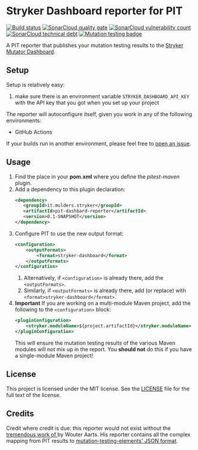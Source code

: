 # Stryker Dashboard reporter for PIT 

[![Build status](https://github.com/mthmulders/pit-stryker-dashboard-reporter/actions/workflows/main.yml/badge.svg)](https://github.com/mthmulders/pit-stryker-dashboard-reporter/actions/workflows/main.yml)
[![SonarCloud quality gate](https://sonarcloud.io/api/project_badges/measure?project=mthmulders_pit-stryker-dashboard-reporter&metric=alert_status)](https://sonarcloud.io/dashboard?id=mthmulders_pit-stryker-dashboard-reporter)
[![SonarCloud vulnerability count](https://sonarcloud.io/api/project_badges/measure?project=mthmulders_pit-stryker-dashboard-reporter&metric=vulnerabilities)](https://sonarcloud.io/dashboard?id=mthmulders_pit-stryker-dashboard-reporter)
[![SonarCloud technical debt](https://sonarcloud.io/api/project_badges/measure?project=mthmulders_pit-stryker-dashboard-reporter&metric=sqale_index)](https://sonarcloud.io/dashboard?id=mthmulders_pit-stryker-dashboard-reporter)
[![Mutation testing badge](https://img.shields.io/endpoint?style=flat&url=https%3A%2F%2Fbadge-api.stryker-mutator.io%2Fgithub.com%2Fmthmulders%2Fpit-stryker-dashboard-reporter%2Fmain)](https://dashboard.stryker-mutator.io/reports/github.com/mthmulders/pit-stryker-dashboard-reporter/main)

A PIT reporter that publishes your mutation testing results to the [Stryker Mutator Dashboard](https://dashboard.stryker-mutator.io/).

## Setup
Setup is relatively easy:
1. make sure there is an environment variable `STRYKER_DASHBOARD_API_KEY` with the API key that you got when you set up your project

The reporter will autoconfigure itself, given you work in any of the following environments:
- GitHub Actions

If your builds run in another environment, please feel free to [open an issue](https://github.com/mthmulders/pit-stryker-dashboard-reporter/issues/new).

## Usage
1. Find the place in your **pom.xml** where you define the _pitest-maven_ plugin.
2. Add a dependency to this plugin declaration:
    ```xml
    <dependency>
       <groupId>it.mulders.stryker</groupId>
       <artifactId>pit-dashbard-reporter</artifactId>
       <version>0.1-SNAPSHOT</version>
    </dependency>
    ```
3. Configure PIT to use the new output format:
    ```xml
    <configuration>
        <outputFormats>
            <format>stryker-dashboard</format>
        </outputFormats>
    </configuration>
    ```
   1. Alternatively, if `<configuration>` is already there, add the `<outputFormats>`.
   2. Similarly, if `<outputFormats>` is already there, add (or replace) with `<format>stryker-dashboard</format>`.
4. **Important** If you are working on a multi-module Maven project, add the following to the `<configuration>` block:
   ```xml
   <pluginConfiguration>
       <stryker.moduleName>${project.artifactId}</stryker.moduleName>
   </pluginConfiguration>
   ```
   This will ensure the mutation testing results of the various Maven modules will not mix up in the report.
   You **should not** do this if you have a single-module Maven project!

## License
This project is licensed under the MIT license.
See the [LICENSE](./LICENSE) file for the full text of the license.

## Credits
Credit where credit is due: this reporter would not exist without the [tremendous work of ](https://github.com/wmaarts/pitest-mutation-testing-elements-plugin) by Wouter Aarts.
His reporter contains all the complex mapping from PIT results to [mutation-testing-elements' JSON format](https://github.com/stryker-mutator/mutation-testing-elements/tree/master/packages/report-schema).
